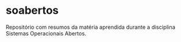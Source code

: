 # soabertos
Repositório com resumos da matéria aprendida durante a disciplina Sistemas Operacionais Abertos.
